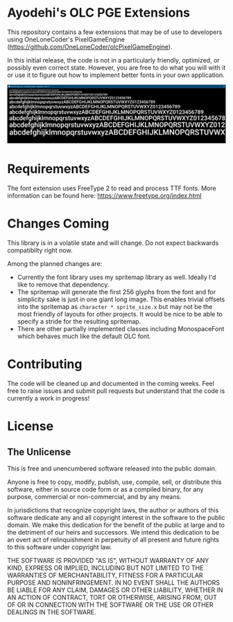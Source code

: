 # Ayodehi's OLC PGE Extensions

This repository contains a few extensions that may be of use to developers using
OneLoneCoder's PixelGameEngine (https://github.com/OneLoneCoder/olcPixelGameEngine).

In this initial release, the code is not in a particularly friendly, optimized,
or possibly even correct state. However, you are free to do what you will with it
or use it to figure out how to implement better fonts in your own application.

<img src="example/basic_example.jpg" width="512" />

# Requirements

The font extension uses FreeType 2 to read and process TTF fonts. More information
can be found here: https://www.freetype.org/index.html

# Changes Coming

This library is in a volatile state and will change. Do not expect backwards
compatibilty right now.

Among the planned changes are:

* Currently the font library uses my spritemap library as well. Ideally I'd like
to remove that dependency.
* The spritemap will generate the first 256 glyphs from the font and for
simplicity sake is just in one giant long image. This enables trivial offsets
into the spritemap as `character * sprite_size.x` but may not be the most
friendly of layouts for other projects. It would be nice to be able to specify
a stride for the resulting spritemap.
* There are other partially implemented classes including MonospaceFont which
behaves much like the default OLC font.

# Contributing

The code will be cleaned up and documented in the coming weeks. Feel free to
raise issues and submit pull requests but understand that the code is currently
a work in progress!

# License
## The Unlicense

This is free and unencumbered software released into the public domain.

Anyone is free to copy, modify, publish, use, compile, sell, or
distribute this software, either in source code form or as a compiled
binary, for any purpose, commercial or non-commercial, and by any
means.

In jurisdictions that recognize copyright laws, the author or authors
of this software dedicate any and all copyright interest in the
software to the public domain. We make this dedication for the benefit
of the public at large and to the detriment of our heirs and
successors. We intend this dedication to be an overt act of
relinquishment in perpetuity of all present and future rights to this
software under copyright law.

THE SOFTWARE IS PROVIDED "AS IS", WITHOUT WARRANTY OF ANY KIND,
EXPRESS OR IMPLIED, INCLUDING BUT NOT LIMITED TO THE WARRANTIES OF
MERCHANTABILITY, FITNESS FOR A PARTICULAR PURPOSE AND NONINFRINGEMENT.
IN NO EVENT SHALL THE AUTHORS BE LIABLE FOR ANY CLAIM, DAMAGES OR
OTHER LIABILITY, WHETHER IN AN ACTION OF CONTRACT, TORT OR OTHERWISE,
ARISING FROM, OUT OF OR IN CONNECTION WITH THE SOFTWARE OR THE USE OR
OTHER DEALINGS IN THE SOFTWARE.